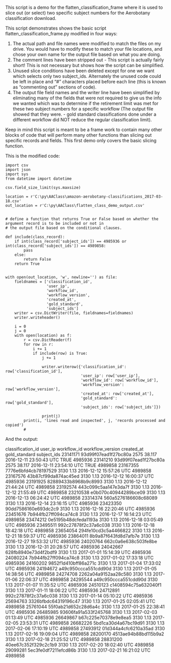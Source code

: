 This script is a demo for the flatten_classification_frame where it is used to slice out (or select) two specific subject numbers for the Aerobotany classification download.

This script demonstrates shows the basic script flatten_classification_frame.py modified in four ways:
 1) The actual path and file names were modified to match the files on my drive. You would have to modify these to match your file locations, and chose your own name for the output file based on what you are doing.
 2) The comment lines have been stripped out - This script is actually fairly short! This is not necessary but shows how the script can be simplified.  
 3) Unused slice conditions have been deleted except for one we want which selects only two subject_ids.  Alternately the unused code could be left in place and “#” characters placed before each line (this is known as “commenting out” sections of code).
 4) The output file field names and the writer line have been simplified by eliminating many of the fields that were not required to give us the info we wanted which was to determine if the retirement limit was met for these two subject numbers for a specific workflow (The output file showed that they were. - gold standard classifications done under a different workflow did NOT reduce the regular classification limit).

Keep in mind this script is meant to be a frame work to contain many other blocks of code that will perform many other functions than slicing out specific records and fields.  This first demo only covers the basic slicing function.

This is the modified code:

    import csv
    import json
    import sys
    from datetime import datetime

    csv.field_size_limit(sys.maxsize)

    location = r'C:\py\AAClass\amazon-aerobotany-classifications_2017-03-18.csv'
    out_location = r'C:\py\AAClass\flatten_class_demo_output.csv'


    # define a function that returns True or False based on whether the argument record is to be included or not in
    # the output file based on the conditional clauses.

    def include(class_record):
        if int(class_record['subject_ids']) == 4985936 or int(class_record['subject_ids']) == 4989858:
            pass
        else:
            return False
        return True


    with open(out_location, 'w', newline='') as file:
        fieldnames = ['classification_id',
                      'user_ip',
                      'workflow_id',
                      'workflow_version',
                      'created_at',
                      'gold_standard',                  
                      'subject_ids']
        writer = csv.DictWriter(file, fieldnames=fieldnames)
        writer.writeheader()

        i = 0
        j = 0
        with open(location) as f:
            r = csv.DictReader(f)
            for row in r:
                i += 1
                if include(row) is True:
                    j += 1

                    writer.writerow({'classification_id': row['classification_id'],
                                     'user_ip': row['user_ip'],
                                     'workflow_id': row['workflow_id'],
                                     'workflow_version': row['workflow_version'],
                                     'created_at': row['created_at'],
                                     'gold_standard': row['gold_standard'],                                 
                                     'subject_ids': row['subject_ids']})

                    print(j)
            print(i, 'lines read and inspected', j, 'records processed and copied')
            #

And the output:

classification_id	user_ip	workflow_id	workflow_version	created_at	gold_standard	subject_ids
23141171	93d99f07ead1f27bc80a	2575	38.117	2016-12-11 23:50:43 UTC	TRUE	4985936
23141210	93d99f07ead1f27bc80a	2575	38.117	2016-12-11 23:54:10 UTC	TRUE	4989858
23167355	7776e6bfd4cb78197529	3130	1.13	2016-12-12 15:57:26 UTC	4989858
23167576	43b87cf99da874ac45ed	3130	1.13	2016-12-12 16:00:37 UTC	4985936
23191925	82889433b8968b9c8993	3130	1.13	2016-12-12 21:44:24 UTC	4989858
23192574	443c099c5aa147e3da7f	3130	1.13	2016-12-12 21:55:49 UTC	4989858
23210538	e0b070c40944289bce09	3130	1.13	2016-12-13 06:24:42 UTC	4989858
23314374	560a5276186608c68089	3130	1.13	2016-12-14 23:16:15 UTC	4985936
23423350	90dd7586160e693dc2c9	3130	1.13	2016-12-16 22:20:46 UTC	4985936
23451676	7b944fb27ff094ca74c8	3130	1.13	2016-12-17 16:14:23 UTC	4989858
23474212	0e5195b48dcfeda1193a	3130	1.13	2016-12-18 03:05:49 UTC	4985936
23495511	992c27878f2c37a6c038	3130	1.13	2016-12-18 18:42:18 UTC	4989858
23654054	294fe10cd3c5a4466822	3130	1.13	2016-12-21 18:59:37 UTC	4985936
23864011	8b9a87f643fd8d7afb7e	3130	1.13	2016-12-27 19:53:32 UTC	4985936
24020764	662c0a6e638c503fe8be	3130	1.13	2016-12-31 20:28:57 UTC	4985936
24042667	628fb8940e73d4f2bdf9	3130	1.13	2017-01-01 15:14:39 UTC	4985936
24080224	7b944fb27ff094ca74c8	3130	1.13	2017-01-02 17:33:18 UTC	4985936
24160202	9852f1d410bff86a271c	3130	1.13	2017-01-04 17:33:02 UTC	4985936
24194672	a49c950ccca551cdd90d	3130	1.13	2017-01-05 14:38:56 UTC	4989858
24274708	2262a04a9152aa28c580	3130	1.13	2017-01-06 22:06:37 UTC	4989858
24295544	a49c950ccca551cdd90d	3130	1.13	2017-01-07 11:35:52 UTC	4985936
24510123	c1408594c75a632040f1	3130	1.13	2017-01-11 18:06:22 UTC	4985936
24712891	992c27878f2c37a6c038	3130	1.13	2017-01-14 05:10:22 UTC	4985936
25694763	3326bfbdc64319196c47	3130	1.13	2017-01-25 02:05:41 UTC	4989858
25761044	55f0ab21d652c28d6a4c	3130	1.13	2017-01-25 22:38:41 UTC	4985936
26485985	93606fa91a533f245768	3130	1.13	2017-02-03 01:13:49 UTC	4985936
26649867	b67c225e70378e9e8ea5	3130	1.13	2017-02-05 23:53:31 UTC	4989858
26682226	5bd1ca30d4a67bc19d91	3130	1.13	2017-02-06 17:10:19 UTC	4989858
27493912	01d344a4cfc6210a35ad	3130	1.13	2017-02-16 19:09:04 UTC	4989858
28200170	4513ae94b88bd115b9a2	3130	1.13	2017-02-18 21:25:52 UTC	4989858
28831200	40ee67c352f329c2c1b9	3130	1.13	2017-02-20 18:02:40 UTC	4989858
29099281	5ec3fe0df7211efcd86b	3130	1.13	2017-02-21 16:21:02 UTC	4989858




